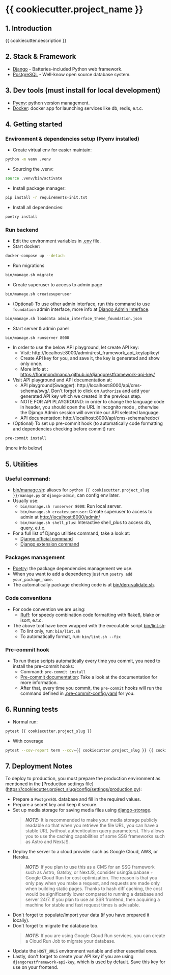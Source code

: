 # {{ cookiecutter.project_name }}

## 1. Introduction

{{ cookiecutter.description }}

## 2. Stack & Framework
- [Django](https://www.djangoproject.com/) - Batteries-included Python web framework.
- [PostgreSQL](https://www.postgresql.org/) - Well-know open source database system.

## 3. Dev tools (must install for local development)
- [Pyenv](https://github.com/pyenv/pyenv): python version management.
- [Docker](https://www.docker.com/products/docker-desktop/): docker app for launching services like db, redis, e.t.c.

## 4. Getting started
### Environment & dependencies setup (Pyenv installed)
- Create virtual env for easier maintain:
```bash
python -m venv .venv
```
- Sourcing the .venv:
```bash
source .venv/bin/activate
```
- Install package manager:
```bash
pip install -r requirements-init.txt
```
- Install all dependencies:
```bash
poetry install
```

### Run backend
- Edit the environment variables in [.env](.env) file.
- Start docker:
```bash
docker-compose up --detach
```
- Run migrations
```bash
bin/manage.sh migrate
```
- Create superuser to access to admin page
```bash
bin/manage.sh createsuperuser
```
- (Optional) To use other admin interface, run this command to use `foundation` admin interface, more info
at [Django Admin Interface](https://github.com/fabiocaccamo/django-admin-interface).
```bash
bin/manage.sh loaddata admin_interface_theme_foundation.json
```
- Start server & admin panel
```bash
bin/manage.sh runserver 8000
```
- In order to use the below API playground, let create API key:
  - Visit: http://localhost:8000/admin/rest_framework_api_key/apikey/
  - Create API key for you, and save it, the key is generated and show only once.
  - More info at : https://florimondmanca.github.io/djangorestframework-api-key/
- Visit API playground and API documentation at:
  - API playground(Swagger): http://localhost:8000/api/cms-schema/swg/. Don't forget to click on
    `Authorize` and add your generated API key which we created in the previous step.
  - NOTE FOR API PLAYGROUND: in order to change the language code in header, you should open the URL in incognito mode
, otherwise the Django Admin session will override our API selected language.
  - API documentation: http://localhost:8000/api/cms-schema/redoc/
- (Optional) To set up pre-commit hook (to automatically code formatting and dependencies checking before commit) run:
```bash
pre-commit install
```
  (more info below)


## 5. Utilities
### Useful command:
- [bin/manage.sh](scripts/manage.sh): aliases for `python {{ cookiecutter.project_slug }}/manage.py` or `django-admin`, can config env later.
- Usually use:
  - `bin/manage.sh runserver 8000`: Run local server.
  - `bin/manage.sh createsuperuser`: Create superuser to access to admin at
[http://localhost:8000/admin/](http://localhost:8000/admin/)
  - `bin/manage.sh shell_plus`: Interactive shell_plus to access db, query, e.t.c.
- For a full list of Django utilities command, take a look at:
  - [Django official command](https://docs.djangoproject.com/en/4.2/ref/django-admin/)
  - [Django extension command](https://django-extensions.readthedocs.io/en/latest/command_extensions.html)

### Packages management
- [Poetry](https://python-poetry.org/docs/): the package dependencies management we use.
- When you want to add a dependency just run `poetry add your_package_name`.
- The automatically package checking code is at [bin/dep-validate.sh](scripts/dep-validate.sh).

### Code conventions
- For code convention we are using:
  - [Ruff](https://pypi.org/project/ruff/): for speedy combination code formatting with flake8, blake or isort, e.t.c.
- The above tool have been wrapped with the executable script [bin/lint.sh](scripts/lint.sh):
  - To lint only, run: `bin/lint.sh`
  - To automatically format, run: `bin/lint.sh --fix`

### Pre-commit hook
- To run these scripts automatically every time you commit, you need to install the pre-commit hooks:
  - Command: `pre-commit install`
  - [Pre-commit documentation](https://pre-commit.com/): Take a look at the documentation for more information.
  - After that, every time you commit, the `pre-commit` hooks will run the command defined in
[.pre-commit-config.yaml](.pre-commit-config.yaml) for you.


## 6. Running tests
- Normal run:
```bash
pytest {{ cookiecutter.project_slug }}
```
- With coverage
```bash
pytest --cov-report term --cov={{ cookiecutter.project_slug }} {{ cookiecutter.project_slug }}
```

## 7. Deployment Notes
To deploy to production, you must prepare the production environment as mentioned in the [Production settings file]
(https://cookiecutter.project_slug/config/settings/production.py):

- Prepare a `PostgreSQL` database and fill in the required values.
- Prepare a secret key and keep it secure.
- Set up media storage for saving media files using [django-storage](https://django-storages.readthedocs.io/en/latest/).
  > **_NOTE:_** It is recommended to make your media storage publicly readable so that when you retrieve the file URL,
you can have a stable URL (without authentication query parameters). This allows you to use the caching
capabilities of some SSG frameworks such as Astro and NextJS.
- Deploy the server to a cloud provider such as Google Cloud, AWS, or Heroku.
  > **_NOTE:_** If you plan to use this as a CMS for an SSG framework such as Astro, Gatsby, or NextJS, consider
usingSupabase + Google Cloud Run for cost optimization. The reason is that you only pay when you make a request, and
requests are made only when building static pages. Thanks to hash diff caching, the cost would be significantly lower
compared to running a database and server 24/7. If you plan to use an SSR frontend, then acquiring a machine for stable
and fast request times is advisable.
- Don't forget to populate/import your data (if you have prepared it locally).
- Don't forget to migrate the database too.
  > **_NOTE:_** If you are using Google Cloud Run services, you can create a Cloud Run Job to migrate your database.
- Update the `HOST_URLS` environment variable and other essential ones.
- Lastly, don't forget to create your API key if you are using `djangorestframework-api-key`, which is used by
default. Save this key for use on your frontend.
